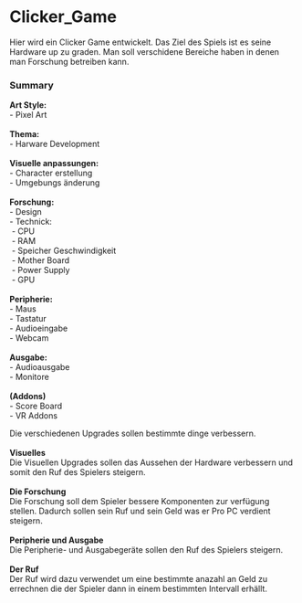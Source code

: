 # Clicker_Game
<p>Hier wird ein Clicker Game entwickelt. Das Ziel des Spiels ist es seine Hardware up zu graden. Man soll verschidene Bereiche haben in denen man Forschung betreiben kann.</p>

<h3>Summary</h3>
<p>
  <b>Art Style:</b><br>
  - Pixel Art<br>
  <br>
  <b>Thema:</b><br>
  - Harware Development<br>
  <br>
  <b>Visuelle anpassungen:</b><br>
  - Character erstellung<br>
  - Umgebungs änderung<br>
  <br>
  <b>Forschung:</b><br>
  - Design<br>
  - Technick:<br>
  &nbsp;- CPU<br>
  &nbsp;- RAM<br>
  &nbsp;- Speicher Geschwindigkeit<br>
  &nbsp;- Mother Board<br>
  &nbsp;- Power Supply<br>
  &nbsp;- GPU<br>
  <br>
  <b>Peripherie:</b><br>
  - Maus<br>
  - Tastatur<br>
  - Audioeingabe<br>
  - Webcam<br>
  <br>
  <b>Ausgabe:</b><br>
  - Audioausgabe<br>
  - Monitore<br>
  <br>
  <b>(Addons)</b><br>
  - Score Board<br>
  - VR Addons
</p>
<p>
  Die verschiedenen Upgrades sollen bestimmte dinge verbessern.<br><br>
  <b>Visuelles</b><br>
  Die Visuellen Upgrades sollen das Aussehen der Hardware verbessern und somit den Ruf des Spielers steigern.<br>
  <br>
  <b>Die Forschung</b><br>
  Die Forschung soll dem Spieler bessere Komponenten zur verfügung stellen. Dadurch sollen sein Ruf und sein Geld was er Pro PC verdient steigern.<br>
  <br>
  <b>Peripherie und Ausgabe</b><br>
  Die Peripherie- und Ausgabegeräte sollen den Ruf des Spielers steigern.<br>
  <br>
  <b>Der Ruf</b><br>
  Der Ruf wird dazu verwendet um eine bestimmte anazahl an Geld zu errechnen die der Spieler dann in einem bestimmten Intervall erhällt.<br>
  </p>
